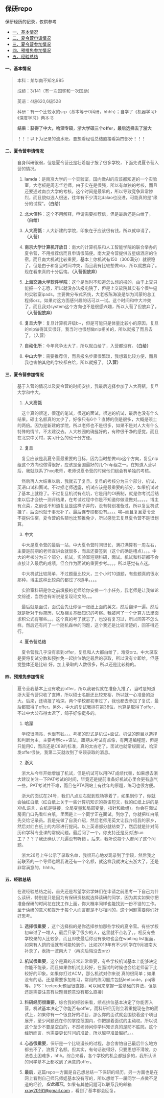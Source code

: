 ## 保研repo
保研经历的记录，仅供参考

*  [一、基本情况](#1)
*  [二、夏令营申请情况](#2)
*  [三、夏令营参加情况](#3) 
*  [四、预推免参加情况](#4)
*  [五、经验总结](#5)  

<h4 id="1">一、基本情况</h4>

> 本科：某华南不知名985
>
> 成绩：3/141（有一次国奖和一次国励） 
>
> 英语：4级620,6级528
>
> 科研：有一个比较水的srp（基本等于0科研，hhhh）；自学了《机器学习》《深度学习》两本书
>
> **结果：获得了中大，哈深专硕，浙大学硕三个offer，最后选择去了浙大**
>
> ！！！以下为记录的流水账，要想看经验总结直接看第四部分！！！

<h4 id="2">二、夏令营申请情况</h4>

> 自身科研很弱，但是夏令营还是壮着胆子报了很多学校，下面先说夏令营入营的情况。
>
> 1. **lamda**：是南京大学的一个实验室，国内做AI的应该都知道的一个实验室，大老板是周志华老师。由于实在是很强，所以有单独的考核，而且还要通过南京大学的考核。这个时间是最早的，所以导致竞争异常惨烈，而且貌似选人很迷，往年有不少清北dalao也没进，可能真的是“缘分的试探”。**（白给）**
>
> 2. **北大信科**：这个不用解释，申请需要推荐信，但是最后还是白给了。**（白给）**
>
> 3. **人大高瓴**：人大新建的学院，印象在于应该很有钱，所以就申请了。**（入营）**
>
> 4. **南京大学计算机开放日**：南大的计算机系和人工智能学院的联合举办的夏令营，不用推荐信而且申请很简便。南大夏令营提供五星级酒店的住宿，而且南大机试比较重要，基本上你机试有150（300满分）就很稳了。但是由于和复旦时间冲突，而且我有比较想做nlp，所以就放弃了。现在看来真的十分后悔。**（入营但放弃）**
>
> 5. **上海交通大学软件学院**：这个是当时不知道怎么想的报的，由于上交只能报一个志愿，所以就没办法报电院了，但是上交软院其实有个很牛逼的实验室ipads，主要做分布式系统，大老板陈海波是华为鸿蒙的总工程师orz。如果对这方面感兴趣的话可以一试。这个时间和中大冲突了，而且我对system这个方向也不是很感兴趣，所以入营了但放弃了。**（入营但放弃）**
>
> 6. **复旦大学**：复旦计算机评级b+，但是可能只是体量比较小的原因，复旦的nlp做得其实很好，我当时也很想做nlp相关的，所以就报了而且去了。（入营）
>
> 7. **自动化所**：今年竞争太大了，所以就白给了，入营都没有。**（白给）**
>
> 8. **中山大学**：需要推荐信，而且报名步骤很繁琐，我想着比较方便，而且我也害怕其他的学校都白给，所以就报了。**（入营）**
>

<h4 id="3">三、夏令营参加情况</h4>

> 基于入营的情况以及夏令营的时间安排，我最后选择参加了人大高瓴，复旦大学和中大。
>
> 1. **人大高瓴**
>
>&emsp;这个真的很迷，很迷的笔试，很迷的面试，很迷的机试，最后也没有什么结果。硕士名额真的太少了，好像只有6个？直博的倒是很多，大概是硕士的两倍。因为是新建的学院，所以老师也不是很多，如果不是对人大有什么特殊的情节，不太建议去。人大校园的确挺好的，有种很干净的感觉，而且在北京中关村，实习什么的也十分方便。
>
>
> 2. **复旦**
>
>&emsp;复旦应该是我夏令营最重要的目标，因为当时想做nlp这个方向，复旦nlp组这个方向也做得很好，应该是全国最好的几个nlp组之一。在知道入营以后，我就联系了hxq老师，老师说夏令营的时候他们组会有单独的考核。
>
>&emsp;然后再人大结束以后，我就去了复旦。复旦的考核分为三个部分，机试，英语口试和面试。不过据老师透露，机试应该是最重要的部分，如果机试过了基本上就稳了。不过复旦机试有点坑，它是用的OI赛制，就是你考试后结束以后才会统一测评结果，在考试过程中你是不知道你做没做对。。。。。博主有点菜，之前也不知道复旦是这样子弄的，没有特别准备过，所以复旦机试挂了，后面也就于事无补了。最后连专硕都没有。。。。唉~而且复旦夏令营不提供住宿，夏令营的名额也比预推免少，所以感觉去复旦夏令营不是很划算。
>
> 3. **中大**
>
>&emsp;中大是夏令营的最后一站，中大夏令营时间很长，满打满算有一周左右，主要是前期的老师宣讲会就很多，而且还要签到（这个的确是槽点）。。。中大的考核分为三个部分，机试，实验室短期科研，面试。机试和科研都不会直接计入最后的成绩，但会作为面试的重要参考。。。。所以感觉有点迷。
>
>&emsp;中大机试比较简单，不过题量比较大，三个小时10道题，有些题真的很水那种，博主这种比较菜的都过了8道半。。。。
>
>&emsp;实验室科研是你之前填报的老师给你安排一个小任务，我老师是让我做论文综述，当然也有听说是复现论文的。。。
>
>&emsp;最后就是面试，面试会先让你读一张纸上面的英文，然后翻译一遍。然后就是针对于你简历，以及相关基础知识的考察。我被问了一个计算方法里面求积公式有哪些。。。这个真的考了就忘了，也没有复习过，所以回答不怎么样。然后还有问了一个随机森林的问题，这个我还是比较清楚的，回答得还行。
>
> 4. **夏令营总结**
>
>&emsp;夏令营我几乎没有拿到offer，复旦和人大都白给了，难受orz。中大录取是要将复试分数和预推免一起排位确定最后的录取，所以没有立即给，但感觉整体还是比较
好，加上录取的人数很多，所以还是比较稳的。 
>
>
<h4 id="4">四、预推免参加情况</h4>

> 夏令营我基本上没有收到offer，所以我暑假就在准备九推了，当时是知道浙大夏令营只收了直博，所以硕士名额还比较充裕，所以就一心准备的浙大。后来，还填报了哈深。两个学校都初审过了，我也都去参加了复试，最后都取得了offer。另外，中大的复试我排在第38位，也算是取得了offer，不过中大公布得太迟了，鸽子好像挺多的。
>
> 1. **哈深**
>
> &emsp;学校很漂亮，也很有钱。。。考核的形式是机试+面试，机试的题目以选择和判断为主，主要考察c++语法，跟期末考试有点像，有两道编程题，但是只能用C，而且还是C89的标准，真的太古老了。面试也就常规面试，哈深发offer很快，我第二天就收到了专硕录取的消息。
>
> 2. **浙大**
>
> &emsp;浙大从今年开始增加了机试，但是机试可以用PAT成绩代替，如果想去浙大建议关注一下PAT考试的时间，毕竟还是提前准备好机试心里会更有底气一些。PAT考试并不难，而且在PTA网站上有往年的原题，练习也很方便。
>
> &emsp;浙大的面试在24号，我们八点左右就到现场等着了，如果到你了，你就会抽红白纸（红白纸上关于一些计算机知识的英语短文，我的红纸上讲的是XML语言，白纸是链接，全局变量和局部变量，指针和数组）。你会在面试房间门口先看红白纸，里面是上一个同学正在面试。到你了，你就把红白纸先交给记录员。我是先做了自我介绍，然后老师用英文让我介绍我的家乡，然后对红白纸上的内容进行提问。以上英语部分就结束了，然后就是针对简历和学科专业课的常规问题。最后问了一个，你支持还是反对法lun工？？？？我还确认了几遍没有听错 。后来，我听说每个人都问了这个问题。
>
> &emsp;浙大26号上午公示了录取名单，我很开心地发现录到了学硕，然后我之前联系的一个导师也跟我说还有一个名额，就这样我就决定去浙大了，还是非常满意的，hhhh。

<h4 id="5">五、经验总结</h4>

> 在说经验总结之前，首先还是希望学弟学妹们在申请之前思考一下自己为什么读研，特别是只是因为有保研资格就选择读研的同学，因为其实如果你把准备保研的时间花在找工作上面，你大概率同样也能找到一份不错的工作。至于读研的意义和提升于每个人而言都是不尽相同的，这个问题需要你们好好思考。
>
> 1. **选择很重要** ，这个选择指的是你选择参加那些学校的夏令营。有些学校初审过了一堆人，最后只录了很少的人，这里就不点名了。。相反有些学校录的人比较多，而且即使最后你没有录取也会在waiting list里面，如果有人鸽的话就有可能轮到你，比如2019年有不少同学在9月被南大补录了，表扬一波南大？（再次后悔没去orz）
>
> 2. **机试很重要**，这个是真的非常非常重要，有些学校机试基本上能够决定你能不能录，而且如果你机试比较好，在面试的时候也会给老师留下比较好的印象。如果你打过ACM，那么机试对你来说 真的很简单；如果没有的话，还是需要多加练习，常用的练习题库包括leetcode，poj等等。（PS：leetcode题目很直接，可以用来掌握一些基础的算法，但是还是需要注意有些题目题意没有那么直接）
>
> 3. **科研经历很重要**，综合我的经验来看，绩点排位基本决定了你能否入营，机试基本决定了你能否有offer。而科研经历则会着重提现在你的面试上，如果你有一个很良好的项目，那么你的面试就会围绕着这个项目展开，至少问题还在你的掌控范围内，你把握着面试的主动权。所以说这个至少不要是空白的，不然老师问你学科知识真的是防不胜防。这个经历而言，也需要更长时间的准备，所以越早准备越好。。。
>
> 4. **心态很重要**，保研是一个比较漫长的过程，总会害怕自己最后什么地方都去不了，浪费了名额。但其实，有句话说得好，只要思想不滑坡，办法总比困难多，hhh。综合来看，各个学校的机会都挺多的，我所认识的同学基本上都收到了满意的offer。
>
> 5. **最后**，这篇repo一方面是自己想总结一下保研的经历，另一方面也是在网上看到自己师兄师姐基本没有写的，所以想给下一届同学一点微不足道的经验，***仅此而已***。如果有其他问题可以联系我的邮箱 <xray20161@gmail.com> ，看到了基本都会回复。
